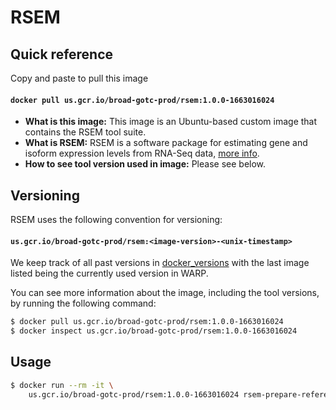 # RSEM

## Quick reference

Copy and paste to pull this image

#### `docker pull us.gcr.io/broad-gotc-prod/rsem:1.0.0-1663016024`

- __What is this image:__ This image is an Ubuntu-based custom image that contains the RSEM tool suite.
- __What is RSEM:__ RSEM is a software package for estimating gene and isoform expression levels from RNA-Seq data, [more info](http://deweylab.biostat.wisc.edu/rsem/).
- __How to see tool version used in image:__ Please see below.

## Versioning

RSEM uses the following convention for versioning:

#### `us.gcr.io/broad-gotc-prod/rsem:<image-version>-<unix-timestamp>`


We keep track of all past versions in [docker_versions](docker_versions.tsv) with the last image listed being the currently used version in WARP.

You can see more information about the image, including the tool versions, by running the following command:

```bash
$ docker pull us.gcr.io/broad-gotc-prod/rsem:1.0.0-1663016024
$ docker inspect us.gcr.io/broad-gotc-prod/rsem:1.0.0-1663016024
```

## Usage

```bash
$ docker run --rm -it \
    us.gcr.io/broad-gotc-prod/rsem:1.0.0-1663016024 rsem-prepare-reference --help
```